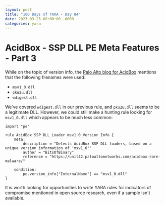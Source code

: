 ```yaml
---
layout: post
title: "100 Days of YARA - Day 84"
date: 2023-03-25 00:00:00 -0000
categories: yara
---
```


# AcidBox - SSP DLL PE Meta Features - Part 3
While on the topic of version info, the [Palo Alto blog for AcidBox](https://unit42.paloaltonetworks.com/acidbox-rare-malware/) mentions that the following filenames were used:
- `msv1_0.dll`
- `pku2u.dll`
- `wdigest.dll`

We've covered `wdigest.dll` in our previous rule, and `pku2u.dll` seems to be a legitimate DLL. However, we could still make a hunting rule looking for `msv1_0.dll` which appears to be much less common:
```
import "pe"

rule AcidBox_SSP_DLL_Loader_msv1_0_Version_Info {
    meta:
        description = "Detects AcidBox SSP DLL loaders, based on a unique version information of 'msv1_0'"
        author = "BitsOfBinary"
        reference = "https://unit42.paloaltonetworks.com/acidbox-rare-malware/"
        
    condition:
        pe.version_info["InternalName"] == "msv1_0.dll"
}
```

It is worth looking for opportunities to write YARA rules for indicators of compromise mentioned in open source research, even if a sample isn't available.